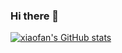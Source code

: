 ### Hi there 👋

<!--
**sneptune-love/sneptune-love** is a ✨ _special_ ✨ repository because its `README.md` (this file) appears on your GitHub profile.

Here are some ideas to get you started:

- 🔭 I’m currently working on ...
- 🌱 I’m currently learning ...
- 👯 I’m looking to collaborate on ...
- 🤔 I’m looking for help with ...
- 💬 Ask me about ...
- 📫 How to reach me: ...
- 😄 Pronouns: ...
- ⚡ Fun fact: ...
-->

[![xiaofan's GitHub stats](https://github-readme-stats.vercel.app/api?username=sneptune-love)](https://github.com/anuraghazra/github-readme-stats)
